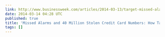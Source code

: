 ```yaml
---
link: http://www.businessweek.com/articles/2014-03-13/target-missed-alarms-in-epic-hack-of-credit-card-data
date: 2014-03-14 04:28 UTC
published: true
title: 'Missed Alarms and 40 Million Stolen Credit Card Numbers: How Target Blew It'
tags: []
---
```



